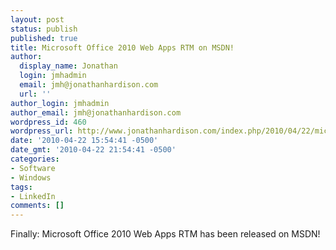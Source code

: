 ```yaml
---
layout: post
status: publish
published: true
title: Microsoft Office 2010 Web Apps RTM on MSDN!
author:
  display_name: Jonathan
  login: jmhadmin
  email: jmh@jonathanhardison.com
  url: ''
author_login: jmhadmin
author_email: jmh@jonathanhardison.com
wordpress_id: 460
wordpress_url: http://www.jonathanhardison.com/index.php/2010/04/22/microsoft-office-2010-web-apps-rtm-on-msdn/
date: '2010-04-22 15:54:41 -0500'
date_gmt: '2010-04-22 21:54:41 -0500'
categories:
- Software
- Windows
tags:
- LinkedIn
comments: []
---
```

Finally: Microsoft Office 2010 Web Apps RTM has been released on MSDN!
